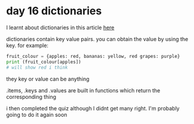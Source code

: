# day 16 dictionaries

I learnt about dictionaries in this article [here](https://realpython.com/python-dicts/)

dictionaries contain key value pairs. you can obtain the value by using the key. for example:

``` python
fruit_colour = {apples: red, bananas: yellow, red grapes: purple}
print (fruit_colour[apples])
# will show red i think

```
they key or value can be anything

.items, .keys and .values are built in functions which return the corresponding thing


i then completed the quiz although I didnt get many right. I'm probably going to do it again soon

